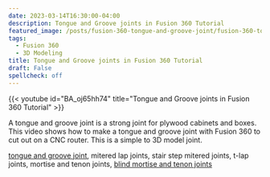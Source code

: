```yaml
---
date: 2023-03-14T16:30:00-04:00
description: Tongue and Groove joints in Fusion 360 Tutorial
featured_image: /posts/fusion-360-tongue-and-groove-joint/fusion-360-tongue-and-groove-joint-cnc.jpg
tags:
  - Fusion 360
  - 3D Modeling
title: Tongue and Groove joints in Fusion 360 Tutorial
draft: False
spellcheck: off
---
```


{{< youtube id="BA_oj65hh74" title="Tongue and Groove joints in Fusion 360 Tutorial" >}}

A tongue and groove joint is a strong joint for plywood cabinets and boxes. This video shows how to make a tongue and groove joint with Fusion 360 to cut out on a CNC router. This is a simple to 3D model joint.

[tongue and groove joint](https://youtu.be/BA_oj65hh74), mitered lap joints, stair step mitered joints, t-lap joints, mortise and tenon joints, [blind mortise and tenon joints](https://youtu.be/Pr7YYYhvJxY)
